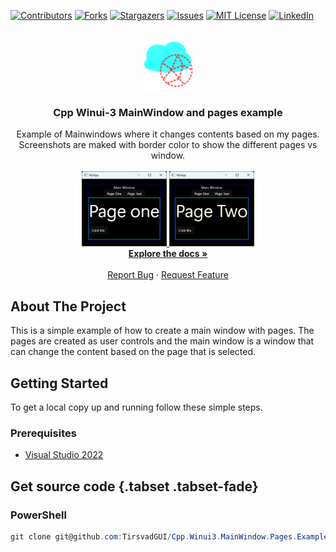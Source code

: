 [![Contributors][contributors-shield]][contributors-url]
[![Forks][forks-shield]][forks-url]
[![Stargazers][stars-shield]][stars-url]
[![Issues][issues-shield]][issues-url]
[![MIT License][license-shield]][license-url]
[![LinkedIn][linkedin-shield]][linkedin-url]

<br />
<div align="center">
    <a href="https://github.com/TirsvadGUI/Cpp.Winui3.MainWindow.Pages.Example">
        <img src="images/logo.png" alt="Logo" width="80" height="80">
    </a>
    <h3 align="center">Cpp Winui-3 MainWindow and pages example</h3>
    <p align="center">
    Example of Mainwindows where it changes contents based on my pages. Screenshots are maked with border color to show the different pages vs window.
    <br />
    <br />
    <!-- PROJECT SCREENSHOTS -->
    <a href="https://github.com/Tirsvad/TirsvadGUI.Cpp.Winui3.MainWindow.Pages.Example/blob/master/images/Screenshot01.png">
        <img src="images/Screenshot01.png" alt="Main window and page one" height="120">
    </a>
    <a href="https://github.com/Tirsvad/TirsvadGUI.Cpp.Winui3.MainWindow.Pages.Example/blob/master/images/Screenshot02.png">
        <img src="images/Screenshot02.png" alt="Main window and page two" height="120">
    </a>
    <br />
    <a href="https://github.com/TirsvadGUI/Cpp.Winui3.MainWindow.Pages.Example"><strong>Explore the docs »</strong></a>
    <br />
    <br />
    <a href=https://github.com/TirsvadGUI/Cpp.Winui3.MainWindow.Pages.Example/issues/new?labels=bug&template=bug-report---.md">Report Bug</a>
    ·
    <a href="https://github.com/TirsvadGUI/Cpp.Winui3.MainWindow.Pages.Example/issues/new?labels=enhancement&template=feature-request---.md">Request Feature</a>
    </p>
</div>

## About The Project

This is a simple example of how to create a main window with pages.
The pages are created as user controls and the main window is a window that can change the content based on the page that is selected.

## Getting Started

To get a local copy up and running follow these simple steps.

### Prerequisites

* [Visual Studio 2022](https://visualstudio.microsoft.com/vs/)


## Get source code {.tabset .tabset-fade}

### PowerShell
```powershell
git clone git@github.com:TirsvadGUI/Cpp.Winui3.MainWindow.Pages.Example.git
```




[contributors-shield]: https://img.shields.io/github/contributors/TirsvadGUI/Cpp.Winui3.MainWindow.Pages.Example?style=for-the-badge

[contributors-url]: https://github.com/TirsvadGUI/Cpp.Winui3.MainWindow.Pages.Example/graphs/contributors

[forks-shield]: https://img.shields.io/github/forks/TirsvadGUI/Cpp.Winui3.MainWindow.Pages.Example?style=for-the-badge

[forks-url]: https://github.com/TirsvadGUI/Cpp.Winui3.MainWindow.Pages.Example/network/members

[stars-shield]: https://img.shields.io/github/stars/TirsvadGUI/Cpp.Winui3.MainWindow.Pages.Example?style=for-the-badge

[stars-url]: https://github.com/TirsvadGUI/Cpp.Winui3.MainWindow.Pages.Example/stargazers

[issues-shield]: https://img.shields.io/github/issues/TirsvadGUI/Cpp.Winui3.MainWindow.Pages.Example?style=for-the-badge

[issues-url]: https://github.com/TirsvadGUI/Cpp.Winui3.MainWindow.Pages.Example/issues

[license-shield]: https://img.shields.io/github/license/TirsvadGUI/Cpp.Winui3.MainWindow.Pages.Example?style=for-the-badge

[license-url]: https://github.com/TirsvadGUI/Cpp.Winui3.MainWindow.Pages.Example/blob/master/LICENSE.txt

[linkedin-shield]: https://img.shields.io/badge/-LinkedIn-black.svg?style=for-the-badge&logo=linkedin&colorB=555

[linkedin-url]: https://www.linkedin.com/in/jens-tirsvad-nielsen-13b795b9/
